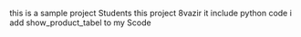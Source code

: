 this is a sample project Students
this project 8vazir
it include python code
i add show_product_tabel to my Scode
